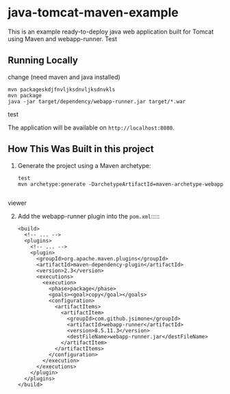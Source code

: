 # java-tomcat-maven-example

This is an example ready-to-deploy java web application built for Tomcat using Maven and webapp-runner.
Test
## Running Locally
change
(need maven and java installed)

```    
mvn packageskdjfnvljksdnvljksdnvkls
mvn package
java -jar target/dependency/webapp-runner.jar target/*.war
```
test

The application will be available on `http://localhost:8080`.

## How This Was Built in this project

1. Generate the project using a Maven archetype:

   ```
   test
   mvn archetype:generate -DarchetypeArtifactId=maven-archetype-webapp
  
  viewer

2. Add the webapp-runner plugin into the `pom.xml`:::::

   ```
   <build>
     <!-- ... -->
     <plugins>
       <!-- ... -->
       <plugin>
         <groupId>org.apache.maven.plugins</groupId>
         <artifactId>maven-dependency-plugin</artifactId>
         <version>2.3</version>
         <executions>
           <execution>
             <phase>package</phase>
             <goals><goal>copy</goal></goals>
             <configuration>
               <artifactItems>
                 <artifactItem>
                   <groupId>com.github.jsimone</groupId>
                   <artifactId>webapp-runner</artifactId>
                   <version>8.5.11.3</version>
                   <destFileName>webapp-runner.jar</destFileName>
                 </artifactItem>
               </artifactItems>
             </configuration>
           </execution>
         </executions>
       </plugin>
     </plugins>
   </build>
   ```
   
